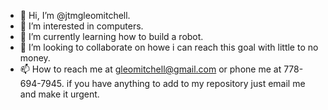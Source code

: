- 👋 Hi, I’m @jtmgleomitchell.
- 👀 I’m interested in computers.
- 🌱 I’m currently learning how to build a robot.
- 💞️ I’m looking to collaborate on howe i can reach this goal with little to no money.
- 📫 How to reach me at gleomitchell@gmail.com or phone me at 778-694-7945.
if you have anything to add to my repository just email me and make it urgent.
<!---
jtmgleomitchell/jtmgleomitchell is a ✨ special ✨ repository because its `README.md` (this file) appears on your GitHub profile.
You can click the Preview link to take a look at your changes.
--->
